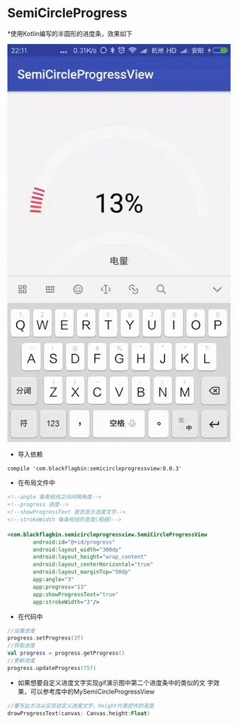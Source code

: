 # SemiCircleProgress
 *使用Kotlin编写的半圆形的进度条，效果如下
 
 ![效果图](https://github.com/BlackFlagBin/SemiCircleProgress/blob/master/screenshot.gif?raw=true)

* 导入依赖
```
compile 'com.blackflagbin:semicircleprogressview:0.0.3'
```
* 在布局文件中
```xml
<!--angle 每条短线之间间隔角度-->
<!--progress 进度-->
<!--showProgressText 是否显示进度文字-->
<!--strokeWidth 每条短线的宽度(粗细)-->

<com.blackflagbin.semicircleprogressview.SemiCircleProgressView
        android:id="@+id/progress"
        android:layout_width="300dp"
        android:layout_height="wrap_content"
        android:layout_centerHorizontal="true"
        android:layout_marginTop="50dp"
        app:angle="3"
        app:progress="13"
        app:showProgressText="true"
        app:strokeWidth="3"/>

```
* 在代码中
```kotlin
//设置进度
progress.setProgress(3f)
//获取进度
val progress = progress.getProgress()
//更新进度
progress.updateProgress(75f)

```
* 如果想要自定义进度文字实现gif演示图中第二个进度条中的类似的文
字效果，可以参考库中的MySemiCircleProgressView
```kotlin
//覆写此方法以实现自定义进度文字，height代表控件的高度
drawProgressText(canvas: Canvas,height:Float)
```

